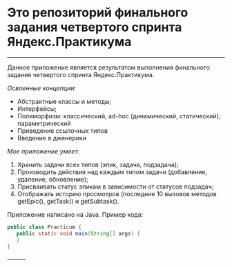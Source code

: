 # Это репозиторий финального задания четвертого спринта Яндекс.Практикума

---

Данное приложение является результатом выполнения финального задания четвертого спринта Яндекс.Практикума.

*Освоенные концепции:*
* Абстрактные классы и методы;
* Интерфейсы;
* Полиморфизм: классический, ad-hoc (динамический, статический), параметрический
* Приведение ссылочных типов
* Введение в дженерики

*Мое приложение умеет:*
1. Хранить задачи всех типов (эпик, задача, подзадача);
2. Производить действия над каждым типом задачи (добавление,
   удаление, обновление);
3. Присваивать статус эпикам в зависимости от статусов подзадач;
4. Отображать историю просмотров (последние 10 вызовов методов getEpic(), getTask() и getSubtask().

Приложение написано на Java. Пример кода:
```java
public class Practicum {
   public static void main(String[] args) {
   }
}
```
———

